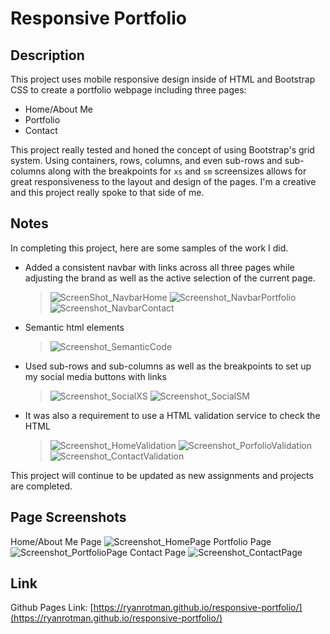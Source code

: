 # Responsive Portfolio

## Description

<!-- This repository holds the second homework assignment for [The Coding Boot Camp](https://techbootcamps.utexas.edu/coding/) through the University of Texas at Austin's Center for Professional Education. -->

This project uses mobile responsive design inside of HTML and Bootstrap CSS to create a portfolio webpage including three pages:

* Home/About Me
* Portfolio
* Contact

This project really tested and honed the concept of using Bootstrap's grid system. Using containers, rows, columns, and even sub-rows and sub-columns along with the breakpoints for `xs` and `sm` screensizes allows for great responsiveness to the layout and design of the pages. I'm a creative and this project really spoke to that side of me. 

## Notes

In completing this project, here are some samples of the work I did.

* Added a consistent navbar with links across all three pages while adjusting the brand as well as the active selection of the current page.
    > ![ScreenShot_NavbarHome](https://github.com/ryanrotman/responsive-portfolio/blob/master/Assets/Images/ReadMe_ScreenShot_NavbarHome.png)
    > ![Screenshot_NavbarPortfolio](https://github.com/ryanrotman/responsive-portfolio/blob/master/Assets/Images/ReadMe_ScreenShot_NavbarPortfolio.png)
    > ![Screenshot_NavbarContact](https://github.com/ryanrotman/responsive-portfolio/blob/master/Assets/Images/ReadMe_ScreenShot_NavbarContact.png)

* Semantic html elements
    > ![Screenshot_SemanticCode](https://github.com/ryanrotman/responsive-portfolio/blob/master/Assets/Images/ReadMe_ScreenShot_SemanticCode.png)

* Used sub-rows and sub-columns as well as the breakpoints to set up my social media buttons with links
    > ![Screenshot_SocialXS](https://github.com/ryanrotman/responsive-portfolio/blob/master/Assets/Images/ReadMe_ScreenShot_SocialXS.png)
    > ![Screenshot_SocialSM](https://github.com/ryanrotman/responsive-portfolio/blob/master/Assets/Images/ReadMe_ScreenShot_SocialSM.png)

* It was also a requirement to use a HTML validation service to check the HTML
    > ![Screenshot_HomeValidation](https://github.com/ryanrotman/responsive-portfolio/blob/master/Assets/Images/ReadMe_ScreenShot_HomeValidation.png)
    > ![Screenshot_PorfolioValidation](https://github.com/ryanrotman/responsive-portfolio/blob/master/Assets/Images/ReadMe_ScreenShot_PortfolioValidation.png)
    > ![Screenshot_ContactValidation](https://github.com/ryanrotman/responsive-portfolio/blob/master/Assets/Images/ReadMe_ScreenShot_ContactValidation.png)

This project will continue to be updated as new assignments and projects are completed.

## Page Screenshots
Home/About Me Page
![Screenshot_HomePage](https://github.com/ryanrotman/responsive-portfolio/blob/master/Assets/Images/ReadMe_ScreenShot_HomePage.png)
Portfolio Page
![Screenshot_PortfolioPage](https://github.com/ryanrotman/responsive-portfolio/blob/master/Assets/Images/ReadMe_ScreenShot_PortfolioPage.png)
Contact Page
![Screenshot_ContactPage](https://github.com/ryanrotman/responsive-portfolio/blob/master/Assets/Images/ReadMe_ScreenShot_ContactPage.png)

## Link

Github Pages Link: [https://ryanrotman.github.io/responsive-portfolio/](https://ryanrotman.github.io/responsive-portfolio/)